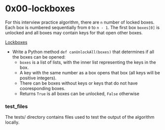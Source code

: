 # 0x00-lockboxes

For this interview practice algorithm, there are `n` number of locked boxes. Each box is numbered sequentially from `0` to `n - 1`. The first box `boxes[0]` is unlocked and all boxes may contain keys for that open other boxes.

[Lockboxes](/0x00-lockboxes/0-lockboxes.py)
* Write a Python method `def canUnlockAll(boxes)` that determines if all the boxes can be opened:
  * `boxes` is a list of lists, with the inner list representing the keys in the box.
  * A key with the same number as a box opens that box (all keys will be positive integers).
  * There can be boxes without keys or keys that do not have cooresponding boxes.
  * Returns `True` is all boxes can be unlocked, `False` otherwise

### test_files
The tests/ directory contains files used to test the output of the algorithm locally.